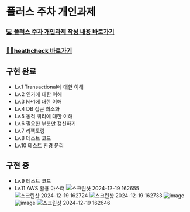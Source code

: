 # 플러스 주차 개인과제
### [💻 플러스 주차 개인과제 작성 내용 바로가기 ](https://shinelee26.tistory.com/61)
### [🧑‍⚕️heathcheck 바로가기](http://43.200.162.25:8080/health)

## 구현 완료
- Lv.1 Transactional에 대한 이해
- Lv.2 인가에 대한 이해
- Lv.3 N+1에 대한 이해
- Lv.4 DB 접근 최소화
- Lv.5 동적 쿼리에 대한 이해
- Lv.6 필요한 부분만 갱신하기
- Lv.7 리팩토링
- Lv.8 테스트 코드
- Lv.10 테스트 환경 분리

## 구현 중
- Lv.9 테스트 코드
- Lv.11 AWS 활용 마스터
![스크린샷 2024-12-19 162655](https://github.com/user-attachments/assets/f0dba84c-74bc-4a56-8ebe-ed035de1036b)
![스크린샷 2024-12-19 162724](https://github.com/user-attachments/assets/fe3c485c-6f3d-4a4a-a352-490d2eeda4d5)
![스크린샷 2024-12-19 162733](https://github.com/user-attachments/assets/4d60e95d-4f2a-4051-9b6c-bb23663506e7)
![image](https://github.com/user-attachments/assets/d1e19c02-8e8e-4be1-96ea-0ef5f4e7384a)
![image](https://github.com/user-attachments/assets/bd3fb961-74c6-426a-a8b7-5ea5f7b9bd0d)
![스크린샷 2024-12-19 162646](https://github.com/user-attachments/assets/a7decf62-f40d-4b98-aa5e-f24415b4d56c)

